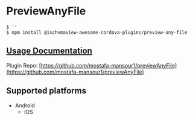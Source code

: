 # PreviewAnyFile

```text
$ ''
$ npm install @ischemaview-awesome-cordova-plugins/preview-any-file
```

## [Usage Documentation](https://danielsogl.gitbook.io/awesome-cordova-plugins/plugins/preview-any-file/)

Plugin Repo: [https://github.com/mostafa-mansour1/previewAnyFile](https://github.com/mostafa-mansour1/previewAnyFile)

## Supported platforms

* Android
  * iOS

